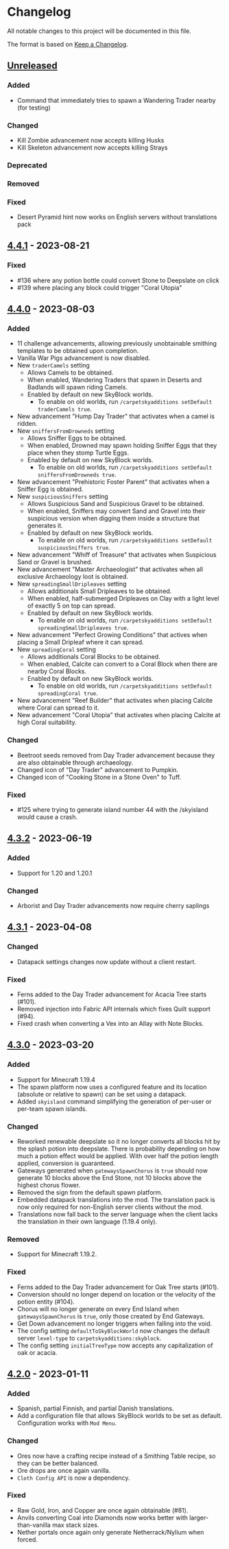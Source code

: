 # Changelog
All notable changes to this project will be documented in this file.

The format is based on [Keep a Changelog](https://keepachangelog.com/en/1.1.0/).

## [Unreleased]

### Added
* Command that immediately tries to spawn a Wandering Trader nearby (for testing)

### Changed
* Kill Zombie advancement now accepts killing Husks
* Kill Skeleton advancement now accepts killing Strays

### Deprecated

### Removed

### Fixed
* Desert Pyramid hint now works on English servers without translations pack

## [4.4.1] - 2023-08-21

### Fixed
* #136 where any potion bottle could convert Stone to Deepslate on click
* #139 where placing any block could trigger "Coral Utopia"

## [4.4.0] - 2023-08-03

### Added
* 11 challenge advancements, allowing previously unobtainable smithing templates to be obtained upon completion.
* Vanilla War Pigs advancement is now disabled.
* New `traderCamels` setting
  * Allows Camels to be obtained.
  * When enabled, Wandering Traders that spawn in Deserts and Badlands will spawn riding Camels.
  * Enabled by default on new SkyBlock worlds.
    * To enable on old worlds, run `/carpetskyadditions setDefault traderCamels true`.
* New advancement "Hump Day Trader" that activates when a camel is ridden.
* New `sniffersFromDrowneds` setting
  * Allows Sniffer Eggs to be obtained.
  * When enabled, Drowned may spawn holding Sniffer Eggs that they place when they stomp Turtle Eggs.
  * Enabled by default on new SkyBlock worlds.
    * To enable on old worlds, run `/carpetskyadditions setDefault sniffersFromDrowneds true`.
* New advancement "Prehistoric Foster Parent" that activates when a Sniffer Egg is obtained.
* New `suspiciousSniffers` setting
  * Allows Suspicious Sand and Suspicious Gravel to be obtained.
  * When enabled, Sniffers may convert Sand and Gravel into their suspicious version
    when digging them inside a structure that generates it.
  * Enabled by default on new SkyBlock worlds.
    * To enable on old worlds, run `/carpetskyadditions setDefault suspiciousSniffers true`.
* New advancement "Whiff of Treasure" that activates when Suspicious Sand or Gravel is brushed.
* New advancement "Master Archaeologist" that activates when all exclusive Archaeology loot is obtained.
* New `spreadingSmallDripleaves` setting
  * Allows additionals Small Dripleaves to be obtained.
  * When enabled, half-submerged Dripleaves on Clay with a light level of exactly 5 on top can spread.
  * Enabled by default on new SkyBlock worlds.
    * To enable on old worlds, run `/carpetskyadditions setDefault spreadingSmallDripleaves true`.
* New advancement "Perfect Growing Conditions" that actives when placing a Small Dripleaf where it can spread.
* New `spreadingCoral` setting
  * Allows additionals Coral Blocks to be obtained.
  * When enabled, Calcite can convert to a Coral Block when there are nearby Coral Blocks.
  * Enabled by default on new SkyBlock worlds.
    * To enable on old worlds, run `/carpetskyadditions setDefault spreadingCoral true`.
* New advancement "Reef Builder" that activates when placing Calcite where Coral can spread to it.
* New advancement "Coral Utopia" that activates when placing Calcite at high Coral suitability.

### Changed
* Beetroot seeds removed from Day Trader advancement because they are also obtainable through archaeology.
* Changed icon of "Day Trader" advancement to Pumpkin.
* Changed icon of "Cooking Stone in a Stone Oven" to Tuff.

### Fixed
* #125 where trying to generate island number 44 with the /skyisland would cause a crash.

## [4.3.2] - 2023-06-19

### Added
* Support for 1.20 and 1.20.1

### Changed
* Arborist and Day Trader advancements now require cherry saplings

## [4.3.1] - 2023-04-08

### Changed
* Datapack settings changes now update without a client restart.

### Fixed
* Ferns added to the Day Trader advancement for Acacia Tree starts (#101).
* Removed injection into Fabric API internals which fixes Quilt support (#94).
* Fixed crash when converting a Vex into an Allay with Note Blocks.

## [4.3.0] - 2023-03-20

### Added
* Support for Minecraft 1.19.4
* The spawn platform now uses a configured feature and its location (absolute or relative to spawn) can be set using a datapack.
* Added `skyisland` command simplifying the generation of per-user or per-team spawn islands.

### Changed
* Reworked renewable deepslate so it no longer converts all blocks hit by the splash potion into deepslate.
  There is probability depending on how much a potion effect would be applied.
  With over half the potion length applied, conversion is guaranteed.
* Gateways generated when `gatewaysSpawnChorus` is `true` should now generate 10 blocks above the End Stone, not 10 blocks above the highest chorus flower.
* Removed the sign from the default spawn platform.
* Embedded datapack translations into the mod. The translation pack is now only required for non-English server clients without the mod.
* Translations now fall back to the server language when the client lacks the translation in their own language (1.19.4 only).

### Removed
* Support for Minecraft 1.19.2.

### Fixed
* Ferns added to the Day Trader advancement for Oak Tree starts (#101).
* Conversion should no longer depend on location or the velocity of the potion entity (#104).
* Chorus will no longer generate on every End Island when `gatewaysSpawnChorus` is `true`, only those created by End Gateways.
* Get Down advancement no longer triggers when falling into the void.
* The config setting `defaultToSkyBlockWorld` now changes the default server `level-type` to `carpetskyadditions:skyblock`.
* The config setting `initialTreeType` now accepts any capitalization of oak or acacia.

## [4.2.0] - 2023-01-11

### Added
* Spanish, partial Finnish, and partial Danish translations.
* Add a configuration file that allows SkyBlock worlds to be set as default.
  Configuration works with `Mod Menu`.

### Changed
* Ores now have a crafting recipe instead of a Smithing Table recipe, so they can be better balanced.
* Ore drops are once again vanilla.
* `Cloth Config API` is now a dependency.

### Fixed
* Raw Gold, Iron, and Copper are once again obtainable (#81).
* Anvils converting Coal into Diamonds now works better with larger-than-vanilla max stack sizes.
* Nether portals once again only generate Netherrack/Nylium when forced.

[Unreleased]: https://github.com/jsorrell/CarpetSkyAdditions/compare/v4.4.1...HEAD
[4.4.1]: https://github.com/jsorrell/CarpetSkyAdditions/compare/v4.4.0...v4.4.1
[4.4.0]: https://github.com/jsorrell/CarpetSkyAdditions/compare/v4.3.2...v4.4.0
[4.3.2]: https://github.com/jsorrell/CarpetSkyAdditions/compare/v4.3.1...v4.3.2
[4.3.1]: https://github.com/jsorrell/CarpetSkyAdditions/compare/v4.3.0...v4.3.1
[4.3.0]: https://github.com/jsorrell/CarpetSkyAdditions/compare/v4.2.0...v4.3.0
[4.2.0]: https://github.com/jsorrell/carpetskyadditions/releases/tag/v4.2.0
